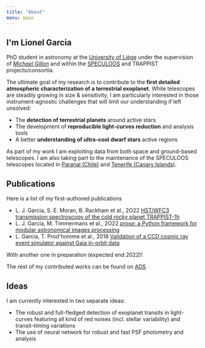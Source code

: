 ```yaml
---
title: "About"
menu: main
---
```


## I'm Lionel Garcia

PhD student in astronomy at the [University of Liège](https://www.uliege.be) under the supervision of [*Michael Gillon*](https://www.uliege.be/cms/c_9054334/fr/repertoire?uid=u193465) and within the [SPECULOOS](https://www.speculoos.uliege.be) and TRAPPIST projects/consortia.

The ultimate goal of my research is to contribute to the **first detailed atmospheric characterization of a terrestrial exoplanet**. While telescopes are steadily growing in size & sensitivity, I am particularly interested in those instrument-agnostic challenges that will limit our understanding if left unsolved:
- The **detection of terrestrial planets** around active stars
- The development of **reproducible light-curves reduction** and analysis tools
- A better **understanding of ultra-cool dwarf stars** active regions

As part of my work I am exploiting data from both space and ground-based telescopes. I am also taking part to the maintenance of the SPECULOOS telescopes located in [Paranal (Chile)](https://en.wikipedia.org/wiki/Paranal_Observatory) and [Tenerife (Canary Islands)](https://en.wikipedia.org/wiki/Teide_Observatory).
## Publications

Here is a list of my first-authored publications
-  L. J. Garcia, S. E. Moran, B. Rackham et al., 2O22  [HST/WFC3 transmission spectroscopy of the cold rocky planet TRAPPIST-1h](https://ui.adsabs.harvard.edu/abs/2022arXiv220313698G/abstract)
-  L. J. Garcia, M. Timmermans  et al., 2O22  [*prose*: a Python framework for modular astronomical images processing ](https://ui.adsabs.harvard.edu/abs/2022arXiv220313698G/abstract)
- L. Garcia, T. Prod'homme et al., 2018 [Validation of a CCD cosmic ray event simulator against Gaia in-orbit data](https://ui.adsabs.harvard.edu/abs/2018SPIE10709E..19G/abstract)

With another one in preparation (expected end 2022)!

The rest of my contributed works can be found on [ADS](https://ui.adsabs.harvard.edu/search/filter_database_fq_database=AND&filter_database_fq_database=database%3A%22astronomy%22&fq=%7B!type%3Daqp%20v%3D%24fq_database%7D&fq_database=(database%3A%22astronomy%22)&q=orcid%3A%220000-0002-4296-2246%22&sort=date%20desc%2C%20bibcode%20desc&p_=0)

## Ideas

I am currently interested in two separate ideas:
- The robust and full-fledged detection of exoplanet transits in light-curves featuring all kind of red noises (incl. stellar variability) and transit-timing variations
- The use of neural network for robust and fast PSF photometry and analysis